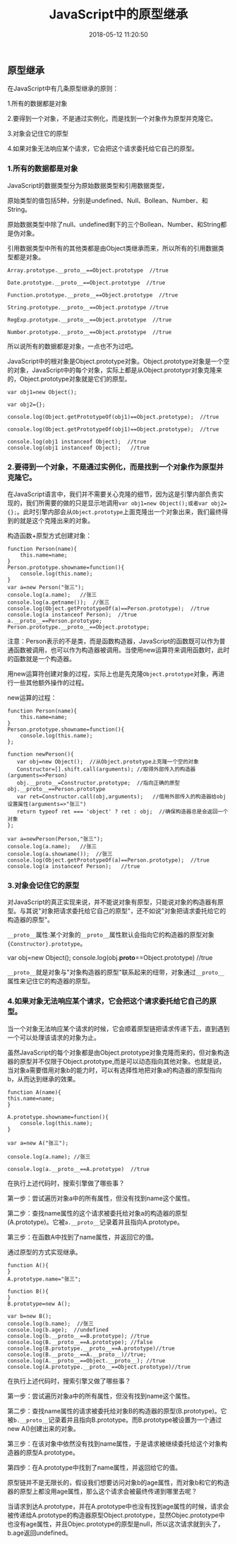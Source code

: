 ﻿---
title: JavaScript中的原型继承
comments: true
date: 2018-05-12 11:20:50
categories: 前端
tags: JavaScript

---

## 原型继承

在JavaScript中有几条原型继承的原则：

1.所有的数据都是对象

2.要得到一个对象，不是通过实例化，而是找到一个对象作为原型并克隆它。

3.对象会记住它的原型

4.如果对象无法响应某个请求，它会把这个请求委托给它自己的原型。

### 1.所有的数据都是对象

JavaScript的数据类型分为原始数据类型和引用数据类型，

原始类型的值包括5种，分别是undefined、Null、Bollean、Number、和String。

原始数据类型中除了null、undefined剩下的三个Bollean、Number、和String都是伪对象。

引用数据类型中所有的其他类都是由Object类继承而来，所以所有的引用数据类型都是对象。

```
Array.prototype.__proto__==Object.prototype  //true

Date.prototype.__proto__==Object.prototype  //true

Function.prototype.__proto__==Object.prototype  //true

String.prototype.__proto__==Object.prototype //true

RegExp.prototype.__proto__==Object.prototype  //true

Number.prototype.__proto__==Object.prototype  //true
```

所以说所有的数据都是对象，一点也不为过吧。

JavaScript中的根对象是Object.prototype对象。Object.prototype对象是一个空的对象，JavaScript中的每个对象，实际上都是从Object.prototypr对象克隆来的，Object.prototype对象就是它们的原型。

```
var obj1=new Object();

var obj2={};

console.log(Object.getPrototypeOf(obj1)==Object.prototype);  //true

console.log(Object.getPrototypeOf(obj1)==Object.prototype);  //true

console.log(obj1 instanceof Object);  //true
console.log(obj1 instanceof Object);   //true

```

### 2.要得到一个对象，不是通过实例化，而是找到一个对象作为原型并克隆它。

在JavaScript语言中，我们并不需要关心克隆的细节，因为这是引擎内部负责实现的，我们所需要的做的只是显示地调用`var obj1=new Object();或者var obj2={};`。此时引擎内部会从`Object.prototype`上面克隆出一个对象出来，我们最终得到的就是这个克隆出来的对象。

构造函数+原型方式创建对象：

```
function Person(name){
	this.name=name;
}
Person.prototype.showname=function(){
	console.log(this.name);
}
var a=new Person("张三");
console.log(a.name);   //张三
console.log(a.getname());  //张三
console.log(Object.getPrototypeOf(a)==Person.prototype);  //true
console.log(a instanceof Person);  //true
a.__proto__==Person.prototype;
Person.prototype.__proto__==Object.prototype;
```

注意：Person表示的不是类，而是函数构造器，JavaScript的函数既可以作为普通函数被调用，也可以作为构造器被调用。当使用new运算符来调用函数时，此时的函数就是一个构造器。

用new运算符创建对象的过程，实际上也是先克隆`Object.prototype`对象，再进行一些其他额外操作的过程。

new运算的过程：

```
function Person(name){
	this.name=name;
}
Person.prototype.showname=function(){
	console.log(this.name);
};

function newPerson(){
   var obj=new Object();  //从Object.prototype上克隆一个空的对象
   Constructor=[].shift.call(arguments); //取得外部传入的构造器(arguments=>Person)
   obj.__proto__=Constructor.prototype;  //指向正确的原型 obj.__proto__==Person.prototype
   var ret=Constructor.call(obj,arguments);   //借用外部传入的构造器给obj设置属性(arguments=>"张三")
   return typeof ret === 'object' ? ret : obj;  //确保构造器总是会返回一个对象
};

var a=newPerson(Person,"张三");
console.log(a.name);   //张三
console.log(a.showname());  //张三
console.log(Object.getPrototypeOf(a)==Person.prototype);  //true
console.log(a instanceof Person);   //true
```

### 3.对象会记住它的原型

对JavaScript的真正实现来说，并不能说对象有原型，只能说对象的构造器有原型。与其说"对象把请求委托给它自己的原型"，还不如说"对象把请求委托给它的构造器的原型"。

`__proto__`属性:某个对象的`__proto__`属性默认会指向它的构造器的原型对象`{Constructor}.prototype`。

var obj=new Object();
console.log(obj.__proto__==Object.prototype)  //true

`__proto__`就是对象与"对象构造器的原型"联系起来的纽带，对象通过`__proto__`属性来记住它的构造器的原型。


### 4.如果对象无法响应某个请求，它会把这个请求委托给它自己的原型。

当一个对象无法响应某个请求的时候，它会顺着原型链把请求传递下去，直到遇到一个可以处理该请求的对象为止。

虽然JavaScript的每个对象都是由Object.prototype对象克隆而来的，但对象构造器的原型并不仅限于Object.prototype,而是可以动态指向其他对象。也就是说，当对象a需要借用对象b的能力时，可以有选择性地把对象a的构造器的原型指向b，从而达到继承的效果。

```
function A(name){
this.name=name;
}

A.prototype.showname=function(){
	console.log(this.name);
}

var a=new A("张三");

console.log(a.name); //张三

console.log(a.__proto__==A.prototype)  //true
```

在执行上述代码时，搜索引擎做了哪些事？

第一步：尝试遍历对象a中的所有属性，但没有找到name这个属性。

第二步：查找name属性的这个请求被委托给对象a的构造器的原型(A.prototype)。它被`a.__proto__`记录着并且指向A.prototype。

第三步：在函数A中找到了name属性，并返回它的值。


通过原型的方式实现继承。

```
function A(){
}
A.prototype.name="张三";

function B(){
}
B.prototype=new A();

var b=new B();
console.log(b.name);  //张三
console.log(b.age);  //undefined
console.log(b.__proto__==B.prototype); //true
console.log(B.__proto__==A.prototype); //false
console.log(B.prototype.__proto__==A.prototype)//true
console.log(B.__proto__==A.__proto__)//true;
console.log(A.__proto__==Object.__proto__); //true
console.log(A.prototype.__proto__==Object.prototype)//true
```

在执行上述代码时，搜索引擎又做了哪些事？

第一步：尝试遍历对象a中的所有属性，但没有找到name这个属性。

第二步：查找name属性的请求被委托给对象B的构造器的原型(B.prototype)。它被`b.__proto__`记录着并且指向B.prototype。而B.prototype被设置为一个通过new A()创建出来的对象。

第三步：在该对象中依然没有找到name属性，于是请求被继续委托给这个对象构造器的原型A.prototype。

第四步：在A.prototype中找到了name属性，并返回给它的值。

原型链并不是无限长的，假设我们想要访问对象b的age属性，而对象b和它的构造器的原型上都没用age属性，那么这个请求会被最终传递到哪里去呢？

当请求到达A.prototype，并在A.prototype中也没有找到age属性的时候，请求会被传递给A.prototype的构造器原型Object.prototype，显然Objec.prototype中也没有age属性，并且Objec.prototype的原型是null，所以这次请求就到头了，b.age返回undefined。


